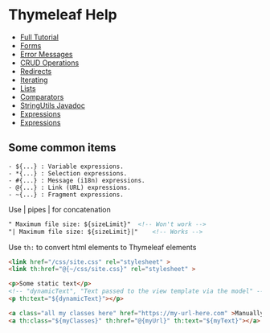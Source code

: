 # Thymeleaf Help

- [Full Tutorial](https://www.thymeleaf.org/doc/tutorials/2.1/thymeleafspring.html)
- [Forms](https://spring.io/guides/gs/handling-form-submission/)
- [Error Messages](https://www.baeldung.com/spring-thymeleaf-error-messages)
- [CRUD Operations](https://www.baeldung.com/spring-boot-crud-thymeleaf)
- [Redirects](https://www.baeldung.com/spring-redirect-and-forward)
- [Iterating](https://www.baeldung.com/thymeleaf-iteration)
- [Lists](https://www.baeldung.com/thymeleaf-lists-utility)
- [Comparators](https://springhow.com/thymeleaf-comparators-and-equality/)
- [StringUtils Javadoc](https://www.thymeleaf.org/apidocs/thymeleaf/2.0.19/org/thymeleaf/util/StringUtils.html)
- [Expressions](https://www.thymeleaf.org/doc/articles/standarddialect5minutes.html)
- [Expressions](https://www.baeldung.com/spring-thymeleaf-3-expressions)

## Some common items

```
- ${...} : Variable expressions.
- *{...} : Selection expressions.
- #{...} : Message (i18n) expressions.
- @{...} : Link (URL) expressions.
- ~{...} : Fragment expressions.
```

Use | pipes | for concatenation
```xml 
" Maximum file size: ${sizeLimit}" 	<!-- Won't work -->
"| Maximum file size: ${sizeLimit}|" 	<!-- Works -->
```

Use `th:` to convert html elements to Thymeleaf elements
```html
<link href="/css/site.css" rel="stylesheet" >
<link th:href="@{~/css/site.css}" rel="stylesheet" >

<p>Some static text</p>
<!-- "dynamicText", "Text passed to the view template via the model" -->
<p th:text="${dynamicText}"></p>
```
```html
<a class="all my classes here" href="https://my-url-here.com" >Manually type the text here</a>
<a th:class="${myClasses}" th:href="@{myUrl}" th:text="${myText}"></a>
```